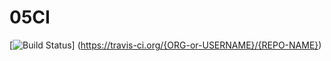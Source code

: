 # 05CI
[![Build Status](https://travis-ci.org/{ORG-or-USERNAME}/{REPO-NAME}.png?branch=master)]
(https://travis-ci.org/{ORG-or-USERNAME}/{REPO-NAME})